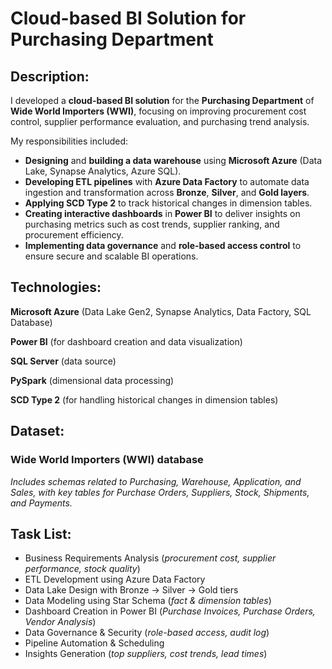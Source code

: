 # Cloud-based BI Solution for Purchasing Department
## Description:
I developed a **cloud-based BI solution** for the **Purchasing Department** of **Wide World Importers (WWI)**, focusing on improving procurement cost control, supplier performance evaluation, and purchasing trend analysis.

My responsibilities included:
- **Designing** and **building a data warehouse** using **Microsoft Azure** (Data Lake, Synapse Analytics, Azure SQL).
- **Developing ETL pipelines** with **Azure Data Factory** to automate data ingestion and transformation across **Bronze**, **Silver**, and **Gold layers**.
- **Applying SCD Type 2** to track historical changes in dimension tables.
- **Creating interactive dashboards** in **Power BI** to deliver insights on purchasing metrics such as cost trends, supplier ranking, and procurement efficiency.
- **Implementing data governance** and **role-based access control** to ensure secure and scalable BI operations.
## Technologies:
**Microsoft Azure** (Data Lake Gen2, Synapse Analytics, Data Factory, SQL Database)

**Power BI** (for dashboard creation and data visualization)

**SQL Server** (data source)

**PySpark** (dimensional data processing)

**SCD Type 2** (for handling historical changes in dimension tables)
## Dataset:
### Wide World Importers (WWI) database
*Includes schemas related to Purchasing, Warehouse, Application, and Sales, with key tables for Purchase Orders, Suppliers, Stock, Shipments, and Payments.*
## Task List:
- Business Requirements Analysis (*procurement cost, supplier performance, stock quality*)
- ETL Development using Azure Data Factory
- Data Lake Design with Bronze → Silver → Gold tiers
- Data Modeling using Star Schema (*fact & dimension tables*)
- Dashboard Creation in Power BI (*Purchase Invoices, Purchase Orders, Vendor Analysis*)
- Data Governance & Security (*role-based access, audit log*)
- Pipeline Automation & Scheduling
- Insights Generation (*top suppliers, cost trends, lead times*)
